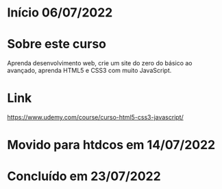 # Início 06/07/2022

# Sobre este curso
Aprenda desenvolvimento web, crie um site do zero do básico ao avançado, aprenda HTML5 e CSS3 com muito JavaScript.

# Link
https://www.udemy.com/course/curso-html5-css3-javascript/

# Movido para htdcos em 14/07/2022

# Concluído em 23/07/2022
